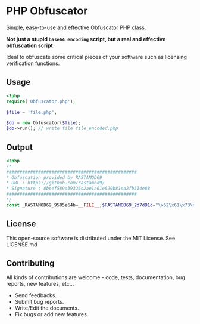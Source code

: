 # PHP Obfuscator

Simple, easy-to-use and effective Obfuscator PHP class.

**Not just a stupid `base64 encoding` script, but a real and effective obfuscation script.**

Ideal to obfuscate some critical pieces of your software such as licensing verification functions.

Usage
---------

```php
<?php
require('Obfuscator.php');

$file = 'file.php';

$ob = new Obfuscator($file);
$ob->run(); // write file file_encoded.php

```
Output
---------

```php
<?php
/*
#################################################
* Obfuscation provided by RASTAMOD69
* URL : https://github.com/rastamod9/
* Signature : 8beef589a39326c2ae1a61e620b81ea2fb514e88
#################################################
*/
const _RASTAMOD69_9505e64b=__FILE__;$RASTAMOD69_2d7d91c="\x62\x61\x73\x65\.....

```
License
------------

This open-source software is distributed under the MIT License. See LICENSE.md

Contributing
------------

All kinds of contributions are welcome - code, tests, documentation, bug reports, new features, etc...

* Send feedbacks.
* Submit bug reports.
* Write/Edit the documents.
* Fix bugs or add new features.
